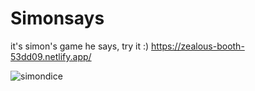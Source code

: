 # Simonsays


it's simon's game he says, try it :) https://zealous-booth-53dd09.netlify.app/




![simondice](https://user-images.githubusercontent.com/82911909/146628749-3d12225e-5745-4b25-9584-08162717ba13.png)
